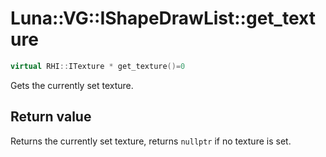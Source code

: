# Luna::VG::IShapeDrawList::get_texture

```c++
virtual RHI::ITexture * get_texture()=0
```

Gets the currently set texture. 



## Return value
Returns the currently set texture, returns `nullptr` if no texture is set. 

